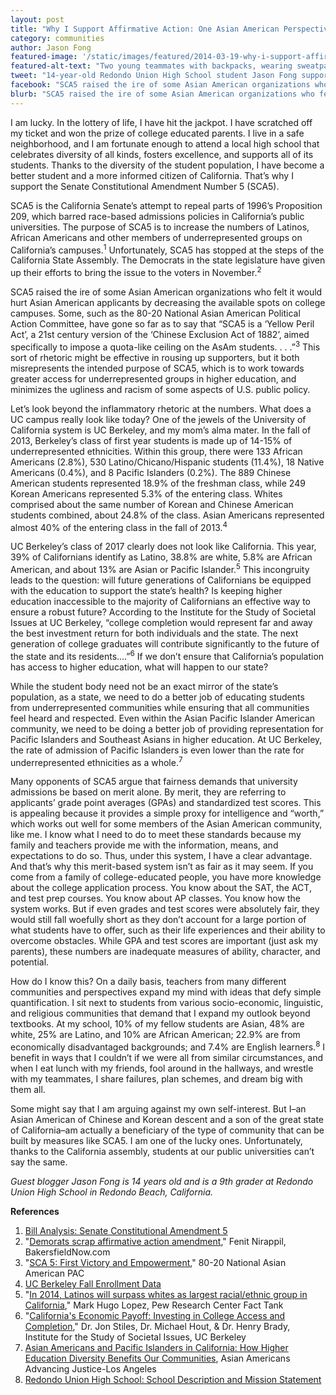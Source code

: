 ```yaml
---
layout: post
title: "Why I Support Affirmative Action: One Asian American Perspective"
category: communities
author: Jason Fong
featured-image: '/static/images/featured/2014-03-19-why-i-support-affirmative-action-one-asian-america.jpg'
featured-alt-text: "Two young teammates with backpacks, wearing sweatpants, smile in front of a school building."
tweet: "14-year-old Redondo Union High School student Jason Fong supports #SCA5. #edu4all #noLiesnoHate "
facebook: "SCA5 raised the ire of some Asian American organizations who felt it would hurt Asian American applicants by decreasing the available spots on college campuses. Some, such as the 80-20 National Asian American Political Action Committee, have gone so far as to say that 'SCA5 is a ‘Yellow Peril Act’, a 21st century version of the ‘Chinese Exclusion Act of 1882’, aimed specifically to impose a quota-like ceiling on the AsAm students. . . .'"
blurb: "SCA5 raised the ire of some Asian American organizations who felt it would hurt Asian American applicants by decreasing the available spots on college campuses. Some, such as the 80-20 National Asian American Political Action Committee, have gone so far as to say that 'SCA5 is a ‘Yellow Peril Act’, a 21st century version of the ‘Chinese Exclusion Act of 1882’, aimed specifically to impose a quota-like ceiling on the AsAm students. . . .'  This sort of rhetoric might be effective in rousing up supporters, but it both misrepresents the intended purpose of SCA5, which is to work towards greater access for underrepresented groups in higher education, and minimizes the ugliness and racism of some aspects of U.S. public policy."
---
```


I am lucky. In the lottery of life, I have hit the jackpot. I have scratched off my ticket and won the prize of college educated parents. I live in a safe neighborhood, and I am fortunate enough to attend a local high school that celebrates diversity of all kinds, fosters excellence, and supports all of its students. Thanks to the diversity of the student population, I have become a better student and a more informed citizen of California. That’s why I support the Senate Constitutional Amendment Number 5 (SCA5).

SCA5 is the California Senate’s attempt to repeal parts of 1996’s Proposition 209, which barred race-based admissions policies in California’s public universities. The purpose of SCA5 is to increase the numbers of Latinos, African Americans and other members of underrepresented groups on California’s campuses.<sup>1</sup> Unfortunately, SCA5 has stopped at the steps of the California State Assembly. The Democrats in the state legislature have given up their efforts to bring the issue to the voters in November.<sup>2</sup>

SCA5 raised the ire of some Asian American organizations who felt it would hurt Asian American applicants by decreasing the available spots on college campuses. Some, such as the 80-20 National Asian American Political Action Committee, have gone so far as to say that “SCA5 is a ‘Yellow Peril Act’, a 21st century version of the ‘Chinese Exclusion Act of 1882’, aimed specifically to impose a quota-like ceiling on the AsAm students. . . .”<sup>3</sup>  This sort of rhetoric might be effective in rousing up supporters, but it both misrepresents the intended purpose of SCA5, which is to work towards greater access for underrepresented groups in higher education, and minimizes the ugliness and racism of some aspects of U.S. public policy.  

Let’s look beyond the inflammatory rhetoric at the numbers. What does a UC campus really look like today? One of the jewels of the University of California system is UC Berkeley, and my mom’s alma mater. In the fall of 2013, Berkeley’s class of first year students is made up of 14-15% of underrepresented ethnicities. Within this group, there were 133 African Americans (2.8%), 530 Latino/Chicano/Hispanic students (11.4%), 18 Native Americans (0.4%), and 8 Pacific Islanders (0.2%). The 889 Chinese American students represented 18.9% of the freshman class, while 249 Korean Americans represented 5.3% of the entering class. Whites comprised about the same number of Korean and Chinese American students combined, about 24.8% of the class. Asian Americans represented almost 40% of the entering class in the fall of 2013.<sup>4</sup>  

UC Berkeley’s class of 2017 clearly does not look like California. This year, 39% of Californians identify as Latino, 38.8% are white, 5.8% are African American, and about 13% are Asian or Pacific Islander.<sup>5</sup> This incongruity leads to the question: will future generations of Californians be equipped with the education to support the state’s health? Is keeping higher education inaccessible to the majority of Californians an effective way to ensure a robust future?  According to the Institute for the Study of Societal Issues at UC Berkeley, “college completion would represent far and away the best investment return for both individuals and the state. The next generation of college graduates will contribute significantly to the future of the state and its residents….”<sup>6</sup> If we don’t ensure that California’s population has access to higher education, what will happen to our state?  

While the student body need not be an exact mirror of the state’s population, as a state, we need to do a better job of educating students from underrepresented communities while ensuring that all communities feel heard and respected. Even within the Asian Pacific Islander American community, we need to be doing a better job of providing representation for Pacific Islanders and Southeast Asians in higher education. At UC Berkeley, the rate of admission of Pacific Islanders is even lower than the rate for underrepresented ethnicities as a whole.<sup>7</sup>

Many opponents of SCA5 argue that fairness demands that university admissions be based on merit alone. By merit, they are referring to applicants’ grade point averages (GPAs) and standardized test scores. This is appealing because it provides a simple proxy for intelligence and “worth,” which works out well for some members of the Asian American community, like me. I know what I need to do to meet these standards because my family and teachers provide me with the information, means, and expectations to do so. Thus, under this system, I have a clear advantage. And that’s why this merit-based system isn’t as fair as it may seem.  If you come from a family of college-educated people, you have more knowledge about the college application process. You know about the SAT, the ACT, and test prep courses. You know about AP classes. You know how the system works. But if even grades and test scores were absolutely fair, they would still fall woefully short as they don’t account for a large portion of what students have to offer, such as their life experiences and their ability to overcome obstacles. While GPA and test scores are important (just ask my parents), these numbers are inadequate measures of ability, character, and potential.  

How do I know this?  On a daily basis, teachers from many different communities and perspectives expand my mind with ideas that defy simple quantification. I sit next to students from various socio-economic, linguistic, and religious communities that demand that I expand my outlook beyond textbooks. At my school, 10% of my fellow students are Asian, 48% are white, 25% are Latino, and 10% are African American; 22.9% are from economically disadvantaged backgrounds; and 7.4% are English learners.<sup>8</sup>  I benefit in ways that I couldn’t if we were all from similar circumstances, and when I eat lunch with my friends, fool around in the hallways, and wrestle with my teammates, I share failures, plan schemes, and dream big with them all.  

Some might say that I am arguing against my own self-interest.  But I–an Asian American of Chinese and Korean descent and a son of the great state of California–am actually a beneficiary of the type of community that can be built by measures like SCA5. I am one of the lucky ones. Unfortunately, thanks to the California assembly, students at our public universities can’t say the same.  

_Guest blogger Jason Fong is 14 years old and is a 9th grader at Redondo Union High School in Redondo Beach, California._

__References__

1. [Bill Analysis: Senate Constitutional Amendment 5](http://www.leginfo.ca.gov/pub/13-14/bill/sen/sb_0001-0050/sca_5_cfa_20130816_110047_sen_comm.html)
2. "[Demorats scrap affirmative action amendment](http://www.bakersfieldnow.com/news/local/Democrats-scrap-affirmative-action-amendment-250705891.html)," Fenit Nirappil, BakersfieldNow.com
3. "[SCA 5: First Victory and Empowerment](http://80-20initiative.blogspot.com/2014_02_01_archive.html)," 80-20 National Asian American PAC
4. [UC Berkeley Fall Enrollment Data](http://opa.berkeley.edu/uc-berkeley-fall-enrollment-data)
5. "[In 2014, Latinos will surpass whites as largest racial/ethnic group in California](http://www.pewresearch.org/fact-tank/2014/01/24/in-2014-latinos-will-surpass-whites-as-largest-racialethnic-group-in-california/)," Mark Hugo Lopez, Pew Research Center Fact Tank
6. "[California's Economic Payoff: Investing in College Access and Completion](http://alumni.berkeley.edu/sites/default/files/Californias_Economic_Payoff_Executive_Summary.pdf)," Dr. Jon Stiles, Dr. Michael Hout, & Dr. Henry Brady, Institute for the Study of Societal Issues, UC Berkeley
7. [Asian Americans and Pacific Islanders in California: How Higher Education Diversity Benefits Our Communities](http://www.advancingjustice-la.org/sites/default/files/Advancing%20Justice%20-%20AAPI%20Higher%20Ed%20Diversity.pdf), Asian Americans Advancing Justice-Los Angeles
8. [Redondo Union High School: School Description and Mission Statement](http://rbusd-ca.schoolloop.com/file/1244091754019/2413408550241757075.pdf)